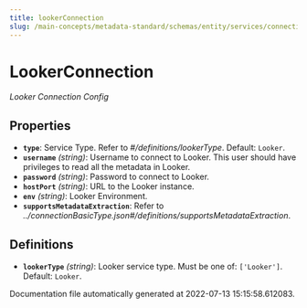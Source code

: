 ```yaml
---
title: lookerConnection
slug: /main-concepts/metadata-standard/schemas/entity/services/connections/dashboard/lookerconnection
---
```


# LookerConnection

*Looker Connection Config*

## Properties

- **`type`**: Service Type. Refer to *#/definitions/lookerType*. Default: `Looker`.
- **`username`** *(string)*: Username to connect to Looker. This user should have privileges to read all the metadata in Looker.
- **`password`** *(string)*: Password to connect to Looker.
- **`hostPort`** *(string)*: URL to the Looker instance.
- **`env`** *(string)*: Looker Environment.
- **`supportsMetadataExtraction`**: Refer to *../connectionBasicType.json#/definitions/supportsMetadataExtraction*.
## Definitions

- **`lookerType`** *(string)*: Looker service type. Must be one of: `['Looker']`. Default: `Looker`.


Documentation file automatically generated at 2022-07-13 15:15:58.612083.
